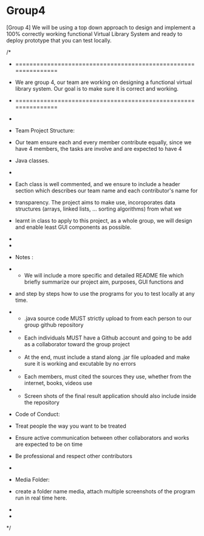 # Group4
[Group 4] We will be using a top down approach to design and implement a 100% correctly working functional Virtual Library System and ready to deploy prototype that you can test locally.

/*
 * ===============================================================
 * We are group 4, our team are working on designing a functional
   virtual library system. Our goal is to make sure it is correct
   and working.
 * ===============================================================
 *
 * Team Project Structure: 
 * Our team ensure each and every member contribute equally, since we have 4 members, the tasks are involve and are expected to have 4
 * Java classes. 
 * 
 * Each class is well commented, and we ensure to include a header section which describes our team name and each contributor's name for
 * transparency. The project aims to make use, incoroporates data structures (arrays, linked lists, ... sorting algorithms) from what we 
 * learnt in class to apply to this project, as a whole group, we will design and enable least GUI components as possible. 
 *
 *
 * Notes : 
 * + We will include a more specific and detailed README file which briefly summarize our project aim, purposes, GUI functions and 
 * and step by steps how to use the programs for you to test locally at any time.
 * + .java source code MUST strictly upload to from each person to our group github repository
 * + Each individuals MUST  have a Github account and going to be add as a collaborator toward the group project
 * + At the end, must include a stand along .jar file uploaded and make sure it is working and excutable by no errors
 * + Each members, must cited the sources they use, whether from the internet, books, videos use  
 * + Screen shots of the final result application should also include inside the repository 
 

 * Code of Conduct: 
 * Treat people the way you want to be treated
 * Ensure active communication between other collaborators and works are expected to be on time 
 * Be professional and respect other contributors
 *
 * Media Folder:
 * create a folder name media, attach multiple screenshots of the program run in real time here.
 *
 *
 */
